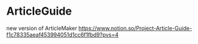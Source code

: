 # ArticleGuide
new version of ArticleMaker
https://www.notion.so/Project-Article-Guide-f1c78335aeaf453994051d1cc6f1fbd9?pvs=4

